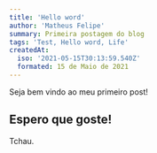 ```yaml
---
title: 'Hello word'
author: 'Matheus Felipe'
summary: Primeira postagem do blog
tags: 'Test, Hello word, Life'
createdAt:
  iso: '2021-05-15T30:13:59.540Z'
  formated: 15 de Maio de 2021
---
```


Seja bem vindo ao meu primeiro post!

## Espero que goste!

Tchau.
